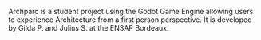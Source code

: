 Archparc is a student project using the Godot Game Engine allowing users to experience Architecture from a first person perspective. It is developed by Gilda P. and Julius S. at the ENSAP Bordeaux.
